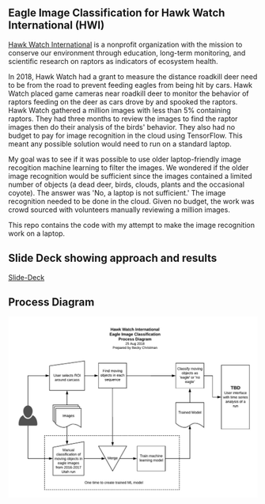 ## Eagle Image Classification for Hawk Watch International (HWI)

[Hawk Watch International](https://hawkwatch.org/) is a nonprofit organization with the mission to conserve our environment through education, long-term monitoring, and scientific research on raptors as indicators of ecosystem health.

In 2018, Hawk Watch had a grant to measure the distance roadkill deer need to be from the road to prevent feeding eagles from being hit by cars. Hawk Watch placed game cameras near roadkill deer to monitor the behavior of raptors feeding on the deer as cars drove by and spooked the raptors. Hawk Watch gathered a million images with less than 5% containing raptors. They had three months to review the images to find the raptor images then do their analysis of the birds' behavior. They also had no budget to pay for image recognition in the cloud using TensorFlow. This meant any possible solution would need to run on a standard laptop.

My goal was to see if it was possible to use older laptop-friendly image recogition machine learning to filter the images. We wondered if the older image recognition would be sufficient since the images contained a limited number of objects (a dead deer, birds, clouds, plants and the occasional coyote). The answer was 'No, a laptop is not sufficient.' The image recognition needed to be done in the cloud. Given no budget, the work was crowd sourced with volunteers manually reviewing a million images.

This repo contains the code with my attempt to make the image recognition work on a laptop.

## Slide Deck showing approach and results
[Slide-Deck](https://github.com/Rebeccachristman/Presentations/blob/main/HawkWatch-EagleImageClassification.pdf)

## Process Diagram
![Diagram](https://github.com/Rebeccachristman/HawkWatch/blob/main/doc/HWIImageClassificationDiagram.jpeg)